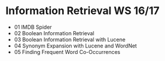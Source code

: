 # Information Retrieval WS 16/17
* 01 IMDB Spider
* 02 Boolean Information Retrieval
* 03 Boolean Information Retrieval with Lucene
* 04 Synonym Expansion with Lucene and WordNet
* 05 Finding Frequent Word Co-Occurrences